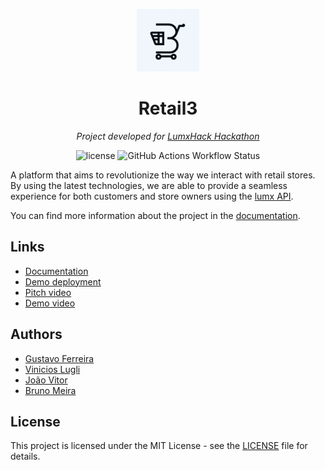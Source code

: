 <p align="center">
  <img src="./docs/static/img/logo_full.png" width="100" alt="project-logo">
</p>
<p align="center">
	<h1 align="center">Retail3</h1>
</p>
<p align="center">
    <em> Project developed for <a href="https://www.lumx.io/pt/lumx-hack">LumxHack Hackathon</a></em>
</p>
<p align="center">
	<img src="https://img.shields.io/github/license/Luminate-Lumx/Retail3?style=default&logo=opensourceinitiative&logoColor=white&color=78DCE8" alt="license">
	<img src="https://img.shields.io/github/actions/workflow/status/Luminate-Lumx/Retail3/CI.yml" alt="GitHub Actions Workflow Status">
</p>

<p> A platform that aims to revolutionize the way we interact with retail stores. By using the latest technologies, we are able to provide a seamless experience for both customers and store owners using the <a href="https://docs.lumx.io/get-started/introduction">lumx API</a>. </p>

You can find more information about the project in the [documentation](https://luminate-lumx.github.io/Retail3/).

## Links

-   [Documentation](www.google.com)
-   [Demo deployment](www.google.com)
-   [Pitch video](www.google.com)
-   [Demo video](www.google.com)

## Authors

-   [Gustavo Ferreira](https://github.com/gustavofdeoliveira)
-   [Vinicios Lugli](https://github.com/ViniciosLugli)
-   [João Vitor](https://github.com/Jay-Frontera)
-   [Bruno Meira](https://github.com/brun0meira)

## License

This project is licensed under the MIT License - see the [LICENSE](LICENSE) file for details.
